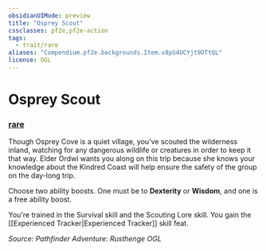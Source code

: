 ```yaml
---
obsidianUIMode: preview
title: "Osprey Scout"
cssclasses: pf2e,pf2e-action
tags:
  - trait/rare
aliases: "Compendium.pf2e.backgrounds.Item.v8pS4UCYjt9OTtQL"
license: OGL
---
```

# Osprey Scout

### [rare](rare "Rare Rarity Trait")






Though Osprey Cove is a quiet village, you've scouted the wilderness inland, watching for any dangerous wildlife or creatures in order to keep it that way. Elder Ordwi wants you along on this trip because she knows your knowledge about the Kindred Coast will help ensure the safety of the group on the day-long trip.

Choose two ability boosts. One must be to **Dexterity** or **Wisdom**, and one is a free ability boost.

You're trained in the Survival skill and the Scouting Lore skill. You gain the [[Experienced Tracker|Experienced Tracker]] skill feat.

*Source: Pathfinder Adventure: Rusthenge*
*OGL*